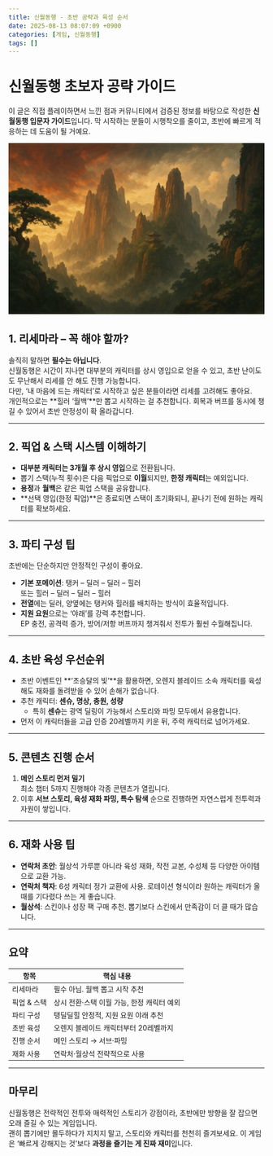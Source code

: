 ```yaml
---
title: 신월동행 - 초반 공략과 육성 순서
date: 2025-08-13 08:07:09 +0900
categories: [게임, 신월동행]
tags: []
---
```


# 신월동행 초보자 공략 가이드

이 글은 직접 플레이하면서 느낀 점과 커뮤니티에서 검증된 정보를 바탕으로 작성한 **신월동행 입문자 가이드**입니다. 막 시작하는 분들이 시행착오를 줄이고, 초반에 빠르게 적응하는 데 도움이 될 거예요.

![신월동행](assets/img/normal/fellowmoon.png)

## 1. 리세마라 – 꼭 해야 할까?
솔직히 말하면 **필수는 아닙니다**.  
신월동행은 시간이 지나면 대부분의 캐릭터를 상시 영입으로 얻을 수 있고, 초반 난이도도 무난해서 리세를 안 해도 진행 가능합니다.  
다만, ‘내 마음에 드는 캐릭터’로 시작하고 싶은 분들이라면 리세를 고려해도 좋아요.  
개인적으로는 **힐러 ‘월백’**만 뽑고 시작하는 걸 추천합니다. 회복과 버프를 동시에 챙길 수 있어서 초반 안정성이 확 올라갑니다.

---

## 2. 픽업 & 스택 시스템 이해하기
- **대부분 캐릭터는 3개월 후 상시 영입**으로 전환됩니다.
- 뽑기 스택(누적 횟수)은 다음 픽업으로 **이월**되지만, **한정 캐릭터**는 예외입니다.
- **용정**과 **월백**은 같은 픽업 스택을 공유합니다.
- **선택 영입(한정 픽업)**은 종료되면 스택이 초기화되니, 끝나기 전에 원하는 캐릭터를 확보하세요.

---

## 3. 파티 구성 팁
초반에는 단순하지만 안정적인 구성이 좋아요.

- **기본 포메이션**: 탱커 – 딜러 – 딜러 – 힐러  
  또는 힐러 – 딜러 – 딜러 – 힐러
- **전열**에는 딜러, 양옆에는 탱커와 힐러를 배치하는 방식이 효율적입니다.
- **지원 요원**으로는 ‘야래’를 강력 추천합니다.  
  EP 충전, 공격력 증가, 방어/저항 버프까지 챙겨줘서 전투가 훨씬 수월해집니다.

---

## 4. 초반 육성 우선순위
- 초반 이벤트인 **‘초승달의 빛’**을 활용하면, 오렌지 블레이드 소속 캐릭터를 육성해도 재화를 돌려받을 수 있어 손해가 없습니다.
- 추천 캐릭터: **센슈, 명상, 충원, 성량**
  - 특히 **센슈**는 광역 딜링이 가능해서 스토리와 파밍 모두에서 유용합니다.
- 먼저 이 캐릭터들을 고급 인증 20레벨까지 키운 뒤, 주력 캐릭터로 넘어가세요.

---

## 5. 콘텐츠 진행 순서
1. **메인 스토리 먼저 밀기**  
   최소 챕터 5까지 진행해야 각종 콘텐츠가 열립니다.
2. 이후 **서브 스토리, 육성 재화 파밍, 특수 탐색** 순으로 진행하면 자연스럽게 전투력과 자원이 쌓입니다.

---

## 6. 재화 사용 팁
- **연락처 초안**: 월상석 가루뿐 아니라 육성 재화, 작전 교본, 수성체 등 다양한 아이템으로 교환 가능.
- **연락처 책자**: 6성 캐릭터 정가 교환에 사용. 로테이션 형식이라 원하는 캐릭터가 올 때를 기다렸다 쓰는 게 좋습니다.
- **월상석**: 스킨이나 성장 팩 구매 추천. 뽑기보다 스킨에서 만족감이 더 클 때가 많습니다.

---

## 요약

| 항목 | 핵심 내용 |
|------|----------|
| 리세마라 | 필수 아님. 월백 뽑고 시작 추천 |
| 픽업 & 스택 | 상시 전환·스택 이월 가능, 한정 캐릭터 예외 |
| 파티 구성 | 탱딜딜힐 안정적, 지원 요원 야래 추천 |
| 초반 육성 | 오렌지 블레이드 캐릭터부터 20레벨까지 |
| 진행 순서 | 메인 스토리 → 서브·파밍 |
| 재화 사용 | 연락처·월상석 전략적으로 사용 |

---

## 마무리
신월동행은 전략적인 전투와 매력적인 스토리가 강점이라, 초반에만 방향을 잘 잡으면 오래 즐길 수 있는 게임입니다.  
괜히 뽑기에만 몰두하다가 지치지 말고, 스토리와 캐릭터를 천천히 즐겨보세요. 이 게임은 ‘빠르게 강해지는 것’보다 **과정을 즐기는 게 진짜 재미**입니다.
